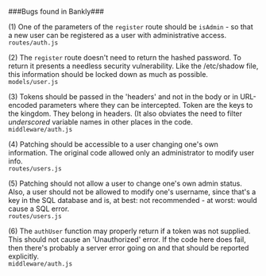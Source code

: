 
###Bugs found in Bankly###

 
(1) One of the parameters of the `register` route should be `isAdmin` - so that
a new user can be registered as a user with administrative access.   
`routes/auth.js` 

(2) The `register` route doesn't need to return the hashed password. To return
it presents a needless security vulnerability. Like the /etc/shadow file, this
information should be locked down as much as possible.  
`models/user.js` 

(3) Tokens should be passed in the 'headers' and not in the body or in URL-encoded
parameters where they can be intercepted. Token are the keys to the kingdom. They belong in headers. (It also obviates the need to filter *underscored* variable names in other places in the code.  
`middleware/auth.js` 

(4) Patching should be accessible to a user changing one's own information. The original code allowed only an administrator to modify user info.  
`routes/users.js` 

(5) Patching should not allow a user to change one's own admin status. Also, a user should not be allowed to modify one's username, since that's a key in the SQL database and is, at best: not recommended - at worst: would cause a SQL error.  
`routes/users.js` 

(6) The `authUser` function may properly return if a token was not supplied. This should not cause an 'Unauthorized' error. If the code here does fail, then there's probably a server error going on and that should be reported explicitly.  
`middleware/auth.js`  